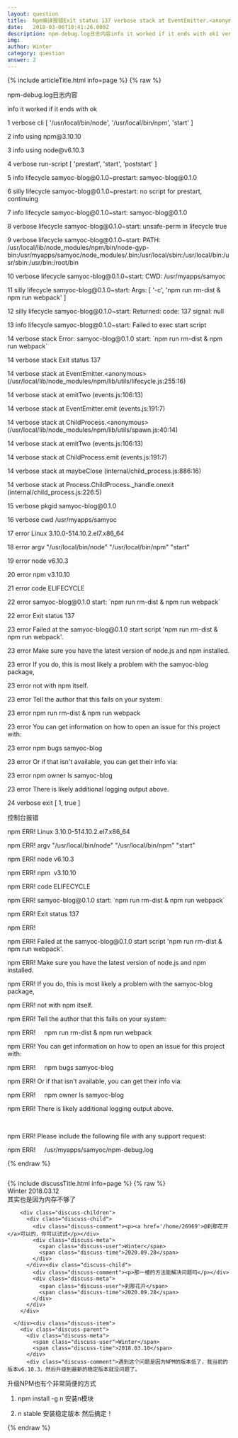 ```yaml
---
layout: question
title:  Npm编译报错Exit status 137 verbose stack at EventEmitter.<anonymous> 
date:   2018-03-06T10:41:26.000Z
description: npm-debug.log日志内容info it worked if it ends with ok1 verbose cli \[ '/usr/local/bi...
img: 
author: Winter
category: question
answer: 2
---
```

<div class="article-root">
  <div class="article">
    {% include articleTitle.html info=page %}
    {% raw %}
    <div class="article-content"><p>npm-debug.log日志内容</p>

<p>info it worked if it ends with ok</p>

<p>1 verbose cli [ &#39;/usr/local/bin/node&#39;, &#39;/usr/local/bin/npm&#39;, &#39;start&#39; ]</p>

<p>2 info using npm@3.10.10</p>

<p>3 info using node@v6.10.3</p>

<p>4 verbose run-script [ &#39;prestart&#39;, &#39;start&#39;, &#39;poststart&#39; ]</p>

<p>5 info lifecycle samyoc-blog@0.1.0~prestart: samyoc-blog@0.1.0</p>

<p>6 silly lifecycle samyoc-blog@0.1.0~prestart: no script for prestart, continuing</p>

<p>7 info lifecycle samyoc-blog@0.1.0~start: samyoc-blog@0.1.0</p>

<p>8 verbose lifecycle samyoc-blog@0.1.0~start: unsafe-perm in lifecycle true</p>

<p>9 verbose lifecycle samyoc-blog@0.1.0~start: PATH: /usr/local/lib/node_modules/npm/bin/node-gyp-bin:/usr/myapps/samyoc/node_modules/.bin:/usr/local/sbin:/usr/local/bin:/usr/sbin:/usr/bin:/root/bin</p>

<p>10 verbose lifecycle samyoc-blog@0.1.0~start: CWD: /usr/myapps/samyoc</p>

<p>11 silly lifecycle samyoc-blog@0.1.0~start: Args: [ &#39;-c&#39;, &#39;npm run rm-dist &amp; npm run webpack&#39; ]</p>

<p>12 silly lifecycle samyoc-blog@0.1.0~start: Returned: code: 137 signal: null</p>

<p>13 info lifecycle samyoc-blog@0.1.0~start: Failed to exec start script</p>

<p>14 verbose stack Error: samyoc-blog@0.1.0 start: `npm run rm-dist &amp; npm run webpack`</p>

<p>14 verbose stack Exit status 137</p>

<p>14 verbose stack at EventEmitter.&lt;anonymous&gt; (/usr/local/lib/node_modules/npm/lib/utils/lifecycle.js:255:16)</p>

<p>14 verbose stack at emitTwo (events.js:106:13)</p>

<p>14 verbose stack at EventEmitter.emit (events.js:191:7)</p>

<p>14 verbose stack at ChildProcess.&lt;anonymous&gt; (/usr/local/lib/node_modules/npm/lib/utils/spawn.js:40:14)</p>

<p>14 verbose stack at emitTwo (events.js:106:13)</p>

<p>14 verbose stack at ChildProcess.emit (events.js:191:7)</p>

<p>14 verbose stack at maybeClose (internal/child_process.js:886:16)</p>

<p>14 verbose stack at Process.ChildProcess._handle.onexit (internal/child_process.js:226:5)</p>

<p>15 verbose pkgid samyoc-blog@0.1.0</p>

<p>16 verbose cwd /usr/myapps/samyoc</p>

<p>17 error Linux 3.10.0-514.10.2.el7.x86_64</p>

<p>18 error argv &quot;/usr/local/bin/node&quot; &quot;/usr/local/bin/npm&quot; &quot;start&quot;</p>

<p>19 error node v6.10.3</p>

<p>20 error npm v3.10.10</p>

<p>21 error code ELIFECYCLE</p>

<p>22 error samyoc-blog@0.1.0 start: `npm run rm-dist &amp; npm run webpack`</p>

<p>22 error Exit status 137</p>

<p>23 error Failed at the samyoc-blog@0.1.0 start script &#39;npm run rm-dist &amp; npm run webpack&#39;.</p>

<p>23 error Make sure you have the latest version of node.js and npm installed.</p>

<p>23 error If you do, this is most likely a problem with the samyoc-blog package,</p>

<p>23 error not with npm itself.</p>

<p>23 error Tell the author that this fails on your system:</p>

<p>23 error npm run rm-dist &amp; npm run webpack</p>

<p>23 error You can get information on how to open an issue for this project with:</p>

<p>23 error npm bugs samyoc-blog</p>

<p>23 error Or if that isn&#39;t available, you can get their info via:</p>

<p>23 error npm owner ls samyoc-blog</p>

<p>23 error There is likely additional logging output above.</p>

<p>24 verbose exit [ 1, true ]</p>

<p>控制台报错</p>

<p>npm ERR! Linux 3.10.0-514.10.2.el7.x86_64</p>

<p>npm ERR! argv &quot;/usr/local/bin/node&quot; &quot;/usr/local/bin/npm&quot; &quot;start&quot;</p>

<p>npm ERR! node v6.10.3</p>

<p>npm ERR! npm&nbsp; v3.10.10</p>

<p>npm ERR! code ELIFECYCLE</p>

<p>npm ERR! samyoc-blog@0.1.0 start: `npm run rm-dist &amp; npm run webpack`</p>

<p>npm ERR! Exit status 137</p>

<p>npm ERR!&nbsp;</p>

<p>npm ERR! Failed at the samyoc-blog@0.1.0 start script &#39;npm run rm-dist &amp; npm run webpack&#39;.</p>

<p>npm ERR! Make sure you have the latest version of node.js and npm installed.</p>

<p>npm ERR! If you do, this is most likely a problem with the samyoc-blog package,</p>

<p>npm ERR! not with npm itself.</p>

<p>npm ERR! Tell the author that this fails on your system:</p>

<p>npm ERR! &nbsp; &nbsp; npm run rm-dist &amp; npm run webpack</p>

<p>npm ERR! You can get information on how to open an issue for this project with:</p>

<p>npm ERR! &nbsp; &nbsp; npm bugs samyoc-blog</p>

<p>npm ERR! Or if that isn&#39;t available, you can get their info via:</p>

<p>npm ERR! &nbsp; &nbsp; npm owner ls samyoc-blog</p>

<p>npm ERR! There is likely additional logging output above.</p>

<p>&nbsp;</p>

<p>npm ERR! Please include the following file with any support request:</p>

<p>npm ERR! &nbsp; &nbsp; /usr/myapps/samyoc/npm-debug.log</p>
</div>
    {% endraw %}
  </div>
  <p style="height: 0;width:0;overflow: hidden;"> 第52篇《Npm编译报错Exit status 137 verbose stack at EventEmitter.<anonymous> 》来自Winter(https://github.com/aiyld/aiyld.github.io)的站点</p>
  <div class="discuss-wrapper">
    {% include discussTitle.html info=page %}
    {% raw %}
    <div class="discuss-item">
        <div class="discuss-parent">
          <div class="discuss-meta">
            <span class="discuss-user">Winter</span>
            <span class="discuss-time">2018.03.12</span>
          </div>
          <div class="discuss-comment">其实也是因为内存不够了</div>
        </div>
        
        <div class="discuss-children">
          <div class="discuss-child">
            <div class="discuss-comment"><p><a href='/home/26969'>@刹那花开</a>可以的，你可以试试</p></div>
            <div class="discuss-meta">
              <span class="discuss-user">Winter</span>
              <span class="discuss-time">2020.09.28</span>
            </div>
          </div><div class="discuss-child">
            <div class="discuss-comment"><p>那一楼的方法能解决问题吗</p></div>
            <div class="discuss-meta">
              <span class="discuss-user">刹那花开</span>
              <span class="discuss-time">2020.09.28</span>
            </div>
          </div>
        </div>
        
      </div><div class="discuss-item">
        <div class="discuss-parent">
          <div class="discuss-meta">
            <span class="discuss-user">Winter</span>
            <span class="discuss-time">2018.03.10</span>
          </div>
          <div class="discuss-comment">遇到这个问题是因为NPM的版本低了，我当前的版本v6.10.3，然后升级到最新的稳定版本就没问题了。

升级NPM也有个非常简便的方式
1.  npm install -g n   安装n模块
2.  n stable   安装稳定版本
然后搞定！</div>
        </div>
        
      </div>
    {% endraw %}
  </div>
<div>
